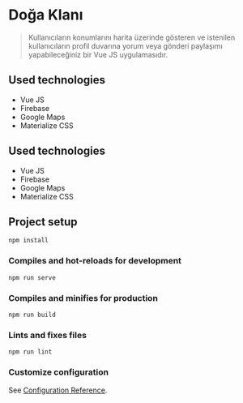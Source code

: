 # Doğa Klanı

> Kullanıcıların konumlarını harita üzerinde gösteren ve istenilen kullanıcıların profil duvarına yorum veya gönderi paylaşımı yapabileceğiniz bir Vue JS uygulamasıdır.


## Used technologies
* Vue JS
* Firebase
* Google Maps
* Materialize CSS

## Used technologies
* Vue JS
* Firebase
* Google Maps
* Materialize CSS


## Project setup
```
npm install
```

### Compiles and hot-reloads for development
```
npm run serve
```

### Compiles and minifies for production
```
npm run build
```

### Lints and fixes files
```
npm run lint
```

### Customize configuration
See [Configuration Reference](https://cli.vuejs.org/config/).
